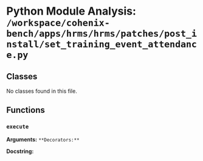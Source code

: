 # Python Module Analysis: `/workspace/cohenix-bench/apps/hrms/hrms/patches/post_install/set_training_event_attendance.py`

## Classes

No classes found in this file.


## Functions

### `execute`
**Arguments:** ``
**Decorators:** ``

**Docstring:**
```

```

